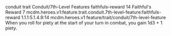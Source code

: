 <ability>
  <metadata>
    <class>conduit</class>
    <feature_type>trait</feature_type>
    <file_dpath>Conduit/7th-Level Features</file_dpath>
    <item_id>faithfuls-reward</item_id>
    <item_index>14</item_index>
    <item_name>Faithful&apos;s Reward</item_name>
    <level>7</level>
    <scc>mcdm.heroes.v1:feature.trait.conduit.7th-level-feature:faithfuls-reward</scc>
    <scdc>1.1.1:5.1.4.9:14</scdc>
    <source>mcdm.heroes.v1</source>
    <type>feature/trait/conduit/7th-level-feature</type>
  </metadata>
  <effects>
    <effect type="mundane">When you roll for piety at the start of your turn in combat, you gain 1d3 + 1 piety.</effect>
  </effects>
</ability>
